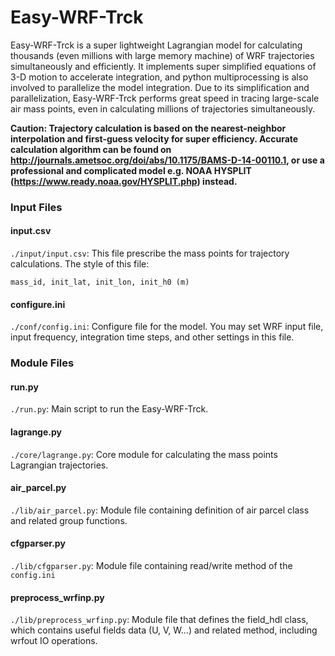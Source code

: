 # Easy-WRF-Trck
Easy-WRF-Trck is a super lightweight Lagrangian model for calculating thousands (even millions with large memory machine) of WRF trajectories simultaneously and efficiently. 
It implements super simplified equations of 3-D motion to accelerate integration, and python multiprocessing is also involved to parallelize the model integration.
Due to its simplification and parallelization, Easy-WRF-Trck performs great speed in tracing large-scale air mass points, even in calculating millions of trajectories simultaneously.

**Caution: Trajectory calculation is based on the nearest-neighbor interpolation and first-guess velocity for super efficiency. Accurate calculation algorithm can be found on http://journals.ametsoc.org/doi/abs/10.1175/BAMS-D-14-00110.1, or use a professional and complicated model e.g. NOAA HYSPLIT (https://www.ready.noaa.gov/HYSPLIT.php) instead.**

### Input Files

#### input.csv
`./input/input.csv`: This file prescribe the mass points for trajectory calculations. The style of this file:

```
mass_id, init_lat, init_lon, init_h0 (m)
```

#### configure.ini
`./conf/config.ini`: Configure file for the model. You may set WRF input file, input frequency, integration time steps, and other settings in this file.



### Module Files

#### run.py
`./run.py`: Main script to run the Easy-WRF-Trck. 

#### lagrange.py
`./core/lagrange.py`: Core module for calculating the mass points Lagrangian trajectories.

#### air_parcel.py
`./lib/air_parcel.py`: Module file containing definition of air parcel class and related group functions.

#### cfgparser.py
`./lib/cfgparser.py`: Module file containing read/write method of the `config.ini`

#### preprocess_wrfinp.py
`./lib/preprocess_wrfinp.py`: Module file that defines the field_hdl class, which contains useful fields data (U, V, W...) and related method, including wrfout IO operations.

